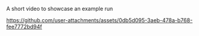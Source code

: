 
A short video to showcase an example run

https://github.com/user-attachments/assets/0db5d095-3aeb-478a-b768-fee7772bd94f

